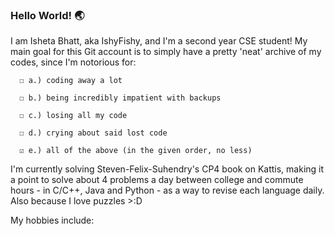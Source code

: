 ### Hello World! 🌏

I am Isheta Bhatt, aka IshyFishy, and I'm a second year CSE student! My main goal for this Git account is to simply have a pretty 'neat' archive of my codes, since I'm notorious for:

      ☐ a.) coding away a lot
      
      ☐ b.) being incredibly impatient with backups
      
      ☐ c.) losing all my code
      
      ☐ d.) crying about said lost code
      
      ☑️ e.) all of the above (in the given order, no less) 
      
      
I'm currently solving Steven-Felix-Suhendry's CP4 book on Kattis, making it a point to solve about 4 problems a day between college and commute hours - in C/C++, Java and Python - as a way to revise each language daily. Also because I love puzzles >:D 

My hobbies include:
    
    
<!--
**ishetabhatt/ishetabhatt** is a ✨ _special_ ✨ repository because its `README.md` (this file) appears on your GitHub profile.

Here are some ideas to get you started:

- 🔭 I’m currently working on ...
- 🌱 I’m currently learning ...
- 👯 I’m looking to collaborate on ...
- 🤔 I’m looking for help with ...
- 💬 Ask me about ...
- 📫 How to reach me: ...
- 😄 Pronouns: ...
- ⚡ Fun fact: ...
-->
